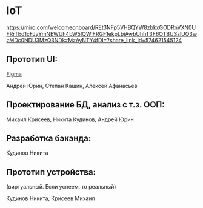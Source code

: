 # IoT

https://miro.com/welcomeonboard/REt3NFp5VHBQYW8zbkxGODRnVXN0UFRrTEd1cFJyYmNEWUh4bW5IQWlFRGF1ekpLbjAwbUhhT3F6OTBUSzlUQ3wzMDc0NDU3MzQ3NDkzMzAyNTY4fDI=?share_link_id=574621545124

## Прототип UI:

[Figma](https://www.figma.com/file/DIsqK9Rfiv6uf8UVLpA0iv/IOT?node-id=0%3A1&t=8wCFyG63Lh2PcVRO-1)

Андрей Юрин, Степан Кашин, Алексей Афанасьев

## Проектирование БД, анализ с т.з. ООП:

Михаил Крисеев, Никита Кудинов, Андрей Юрин

## Разработка бэкэнда:

Кудинов Никита

## Прототип устройства:
(виртуальный. Если успеем, то реальный)

Кудинов Никита, Крисеев Михаил

